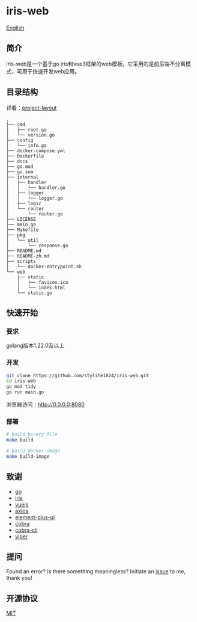 # iris-web

[English](./README.md)

## 简介

iris-web是一个基于go iris和vue3框架的web模板。它采用的是前后端不分离模式，可用于快速开发web应用。

## 目录结构
详看：[project-layout](https://github.com/golang-standards/project-layout)
```
.
├── cmd
│   ├── root.go
│   └── version.go
├── config
│   └── info.go
├── docker-compose.yml
├── Dockerfile
├── docs
├── go.mod
├── go.sum
├── internal
│   ├── handler
│   │   └── handler.go
│   ├── logger
│   │   └── logger.go
│   ├── logic
│   └── router
│       └── router.go
├── LICENSE
├── main.go
├── Makefile
├── pkg
│   └── util
│       └── response.go
├── README.md
├── README-zh.md
├── scripts
│   └── docker-entrypoint.sh
└── web
    ├── static
    │   ├── favicon.ico
    │   └── index.html
    └── static.go
```

## 快速开始

### 要求

golang版本1.22.0及以上

### 开发

```sh
git clone https://github.com/stylite1024/iris-web.git
cd iris-web
go mod tidy
go run main.go
```

浏览器访问：http://0.0.0.0:8080

### 部署

```sh
# build binary file
make build

# build docker image
make build-image
```

## 致谢

- [go](https://github.com/golang/go)
- [iris](https://github.com/kataras/iris)
- [vuejs](https://github.com/vuejs/vue)
- [axios](https://github.com/axios/axios)
- [element-plus-ui](https://github.com/element-plus/element-plus)
- [cobra](https://github.com/spf13/cobra)
- [cobra-cli](https://github.com/spf13/cobra-cli)
- [viper](https://github.com/spf13/viper)

## 提问

Found an error? Is there something meaningless? Initiate an [issue](https://github.com/stylite1024/iris-web/issues) to me, thank you!

## 开源协议

[MIT](https://github.com/stylite1024/iris-web/blob/main/LICENSE)
